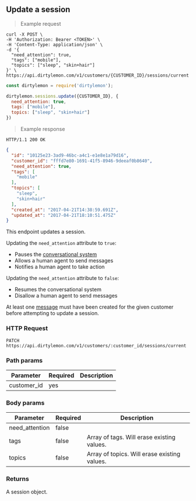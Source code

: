 ## Update a session

> Example request

```shell
curl -X POST \
-H 'Authorization: Bearer <TOKEN>' \
-H 'Content-Type: application/json' \
-d '{
  "need_attention": true,
  "tags": ["mobile"],
  "topics": ["sleep", "skin+hair"]
}' \
https://api.dirtylemon.com/v1/customers/{CUSTOMER_ID}/sessions/current
```

```javascript
const dirtylemon = require('dirtylemon');

dirtylemon.sessions.update({CUSTOMER_ID}, {
  need_attention: true,
  tags: ["mobile"],
  topics: ["sleep", "skin+hair"]
})
```

> Example response

```http
HTTP/1.1 200 OK
```

```json
{
  "id": "10125e23-3ad9-46bc-a4c1-e1e8e1a79d16",
  "customer_id": "fffd7e80-1691-41f5-8946-9deeaf0b8640",
  "need_attention": true,
  "tags": [
    "mobile"
  ],
  "topics": [
    "sleep",
    "skin+hair"
  ],
  "created_at": "2017-04-21T14:38:59.691Z",
  "updated_at": "2017-04-21T18:10:51.475Z"
}
```

This endpoint updates a session.

Updating the `need_attention` attribute to `true`:

  - Pauses the [conversational system](#)
  - Allows a human agent to send messages
  - Notifies a human agent to take action

Updating the `need_attention` attribute to `false`:

  - Resumes the conversational system
  - Disallow a human agent to send messages

<aside class="notice">
  At least one <a href="#messages">message</a>  must have been created for the given customer before attempting to update a session.
</aside>


### HTTP Request

`PATCH https://api.dirtylemon.com/v1/customers/:customer_id/sessions/current`

### Path params

| Parameter | Required | Description |
| --------- | -------- | ------------|
| customer_id | yes |  |

### Body params

| Parameter | Required | Description |
| --------- | -------- | ------------|
| need_attention | false | |
| tags           | false | Array of tags. Will erase existing values. |
| topics         | false | Array of topics. Will erase existing values. |

### Returns

A session object.
